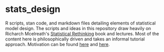 # stats_design
R scripts, stan code, and markdown files detailing elements of statistical model design. The scripts and ideas in this repository draw heavily on Richarch Mcelreath's [Statistical Rethinking](http://xcelab.net/rm/statistical-rethinking/) book and lectures. Most of the content here is philosophically driven and takes an informal tutorial approach. Motivation can be found [here](https://www.marxists.org/reference/subject/philosophy/works/us/taylor.htm) and [here](http://redpenblackpen.tumblr.com/image/142282350107).


